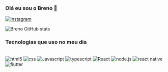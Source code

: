 

### Olá eu sou o Breno 👋


[![Instagram](https://img.shields.io/badge/Instagram-E4405F?style=for-the-badge&logo=instagram&logoColor=white)](https://instagram.com/_abraxas_365_?igshid=NGExMmI2YTkyZg==)

![Breno GitHub stats](https://github-readme-stats.vercel.app/api?username=Breno17i&show_icons=true&theme=radical)

### Tecnologias que uso no meu dia

<div style="display: inline_block"> <br/>
<img align="center" alt=" html5" src="https://img.shields.io/badge/HTML5-E34F26?style=for-the-badge&logo=html5&logoColor=white"/>
<img align="center" alt=" css" src="https://img.shields.io/badge/CSS3-1572B6?style=for-the-badge&logo=css3&logoColor=white"/>
<img align="center" alt=" Javascript" src="https://img.shields.io/badge/JavaScript-F7DF1E?style=for-the-badge&logo=javascript&logoColor=black"/>
<img align="center" alt="typescript" src="https://img.shields.io/badge/TypeScript-007ACC?style=for-the-badge&logo=typescript&logoColor=white"/>
<img align="center" alt="React" src="https://img.shields.io/badge/React-20232A?style=for-the-badge&logo=react&logoColor=61DAFB"/>
<img align="center" alt="node.js" src="https://img.shields.io/badge/Node.js-43853D?style=for-the-badge&logo=node.js&logoColor=white"/>
<img align="center" alt="react native" src="https://img.shields.io/badge/React_Native-20232A?style=for-the-badge&logo=react&logoColor=61DAFB"/>
<img align="center" alt="flutter" src="https://img.shields.io/badge/Flutter-02569B?style=for-the-badge&logo=flutter&logoColor=white"/>
</div>

